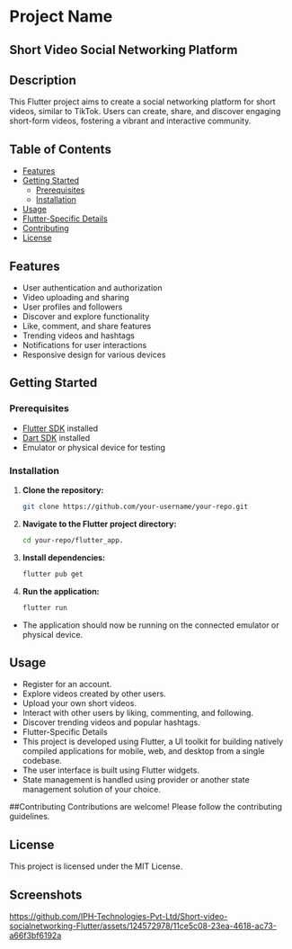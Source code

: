 # Project Name

## Short Video Social Networking Platform

## Description

This Flutter project aims to create a social networking platform for short videos, similar to TikTok. Users can create, share, and discover engaging short-form videos, fostering a vibrant and interactive community.

## Table of Contents

- [Features](#features)
- [Getting Started](#getting-started)
  - [Prerequisites](#prerequisites)
  - [Installation](#installation)
- [Usage](#usage)
- [Flutter-Specific Details](#flutter-specific-details)
- [Contributing](#contributing)
- [License](#license)

## Features

- User authentication and authorization
- Video uploading and sharing
- User profiles and followers
- Discover and explore functionality
- Like, comment, and share features
- Trending videos and hashtags
- Notifications for user interactions
- Responsive design for various devices

## Getting Started

### Prerequisites

- [Flutter SDK](https://flutter.dev/docs/get-started/install) installed
- [Dart SDK](https://dart.dev/get-dart) installed
- Emulator or physical device for testing

### Installation

1. **Clone the repository:**
   ```bash
   git clone https://github.com/your-username/your-repo.git
   
2. **Navigate to the Flutter project directory:**
   ```bash
   cd your-repo/flutter_app.

3. **Install dependencies:**
   ```bash
   flutter pub get
   
4. **Run the application:**
   ```bash
   flutter run
   
- The application should now be running on the connected emulator or physical device.

## Usage
- Register for an account.
- Explore videos created by other users.
- Upload your own short videos.
- Interact with other users by liking, commenting, and following.
- Discover trending videos and popular hashtags.
- Flutter-Specific Details
- This project is developed using Flutter, a UI toolkit for building natively 
  compiled applications for mobile, web, and desktop from a single codebase.
- The user interface is built using Flutter widgets.
- State management is handled using provider or another state management solution of 
  your choice.

##Contributing
Contributions are welcome! Please follow the contributing guidelines.

## License
This project is licensed under the MIT License.

## Screenshots
https://github.com/IPH-Technologies-Pvt-Ltd/Short-video-socialnetworking-Flutter/assets/124572978/11ce5c08-23ea-4618-ac73-a66f3bf6192a

